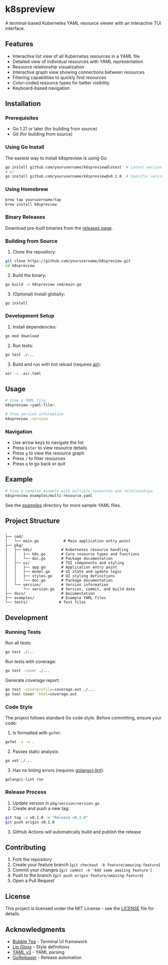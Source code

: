 # k8spreview

A terminal-based Kubernetes YAML resource viewer with an interactive TUI interface.

## Features

- Interactive list view of all Kubernetes resources in a YAML file
- Detailed view of individual resources with YAML representation
- Resource relationship visualization
- Interactive graph view showing connections between resources
- Filtering capabilities to quickly find resources
- Color-coded resource types for better visibility
- Keyboard-based navigation

## Installation

### Prerequisites

- Go 1.21 or later (for building from source)
- Git (for building from source)

### Using Go Install

The easiest way to install k8spreview is using Go:

```bash
go install github.com/yourusername/k8spreview@latest  # Latest version
# or
go install github.com/yourusername/k8spreview@v0.1.0  # Specific version
```

### Using Homebrew

```bash
brew tap yourusername/tap
brew install k8spreview
```

### Binary Releases

Download pre-built binaries from the [releases page](https://github.com/yourusername/k8spreview/releases).

### Building from Source

1. Clone the repository:
```bash
git clone https://github.com/yourusername/k8spreview.git
cd k8spreview
```

2. Build the binary:
```bash
go build -o k8spreview cmd/main.go
```

3. (Optional) Install globally:
```bash
go install
```

### Development Setup

1. Install dependencies:
```bash
go mod download
```

2. Run tests:
```bash
go test ./...
```

3. Build and run with hot reload (requires [air](https://github.com/cosmtrek/air)):
```bash
air -c .air.toml
```

## Usage

```bash
# View a YAML file
k8spreview <yaml-file>

# Show version information
k8spreview -version
```

### Navigation

- Use arrow keys to navigate the list
- Press `Enter` to view resource details
- Press `g` to view the resource graph
- Press `/` to filter resources
- Press `q` to go back or quit

## Example

```bash
# View a complex example with multiple resources and relationships
k8spreview examples/multi-resource.yaml
```

See the [examples](./examples) directory for more sample YAML files.

## Project Structure

```
.
├── cmd/
│   └── main.go           # Main application entry point
├── pkg/
│   ├── k8s/             # Kubernetes resource handling
│   │   ├── k8s.go       # Core resource types and functions
│   │   └── doc.go       # Package documentation
│   ├── ui/              # TUI components and styling
│   │   ├── app.go       # Application entry point
│   │   ├── model.go     # UI state and update logic
│   │   ├── styles.go    # UI styling definitions
│   │   └── doc.go       # Package documentation
│   └── version/         # Version information
│       └── version.go   # Version, commit, and build date
├── docs/                # Documentation
├── examples/            # Example YAML files
└── tests/              # Test files
```

## Development

### Running Tests

Run all tests:
```bash
go test ./...
```

Run tests with coverage:
```bash
go test -cover ./...
```

Generate coverage report:
```bash
go test -coverprofile=coverage.out ./...
go tool cover -html=coverage.out
```

### Code Style

The project follows standard Go code style. Before committing, ensure your code:

1. Is formatted with `gofmt`:
```bash
gofmt -s -w .
```

2. Passes static analysis:
```bash
go vet ./...
```

3. Has no linting errors (requires [golangci-lint](https://golangci-lint.run/)):
```bash
golangci-lint run
```

### Release Process

1. Update version in `pkg/version/version.go`
2. Create and push a new tag:
```bash
git tag -a v0.1.0 -m "Release v0.1.0"
git push origin v0.1.0
```
3. GitHub Actions will automatically build and publish the release

## Contributing

1. Fork the repository
2. Create your feature branch (`git checkout -b feature/amazing-feature`)
3. Commit your changes (`git commit -m 'Add some amazing feature'`)
4. Push to the branch (`git push origin feature/amazing-feature`)
5. Open a Pull Request

## License

This project is licensed under the MIT License - see the [LICENSE](LICENSE) file for details.

## Acknowledgments

- [Bubble Tea](https://github.com/charmbracelet/bubbletea) - Terminal UI framework
- [Lip Gloss](https://github.com/charmbracelet/lipgloss) - Style definitions
- [YAML v3](https://github.com/go-yaml/yaml) - YAML parsing
- [GoReleaser](https://goreleaser.com/) - Release automation


